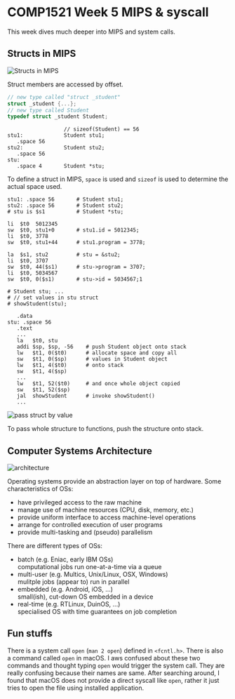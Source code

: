 # COMP1521 Week 5 MIPS & syscall

This week dives much deeper into MIPS and system calls.

## Structs in MIPS

![Structs in MIPS](https://www.cse.unsw.edu.au/~cs1521/19T2/lectures/week05/Pics/processor/struct.png)

Struct members are accessed by offset.

```c
// new type called "struct _student"
struct _student {...};
// new type called Student
typedef struct _student Student;
```

```assembly
                  // sizeof(Student) == 56
stu1:             Student stu1;
   .space 56
stu2:             Student stu2;
   .space 56
stu:
   .space 4       Student *stu;
```

To define a struct in MIPS, `space` is used  and `sizeof` is used to determine the actual space used.

```assembly
stu1: .space 56       # Student stu1;
stu2: .space 56       # Student stu2;
# stu is $s1          # Student *stu;

li  $t0  5012345
sw  $t0, stu1+0       # stu1.id = 5012345;
li  $t0, 3778
sw  $t0, stu1+44      # stu1.program = 3778;

la  $s1, stu2         # stu = &stu2;
li  $t0, 3707
sw  $t0, 44($s1)      # stu->program = 3707;
li  $t0, 5034567
sw  $t0, 0($s1)       # stu->id = 5034567;1
```

```assembly
# Student stu; ...
# // set values in stu struct
# showStudent(stu);

   .data
stu: .space 56
   .text
   ...
   la   $t0, stu
   addi $sp, $sp, -56    # push Student object onto stack
   lw   $t1, 0($t0)      # allocate space and copy all
   sw   $t1, 0($sp)      # values in Student object
   lw   $t1, 4($t0)      # onto stack
   sw   $t1, 4($sp)
   ...
   lw   $t1, 52($t0)     # and once whole object copied
   sw   $t1, 52($sp)
   jal  showStudent      # invoke showStudent()
   ...
```

![pass struct by value](https://www.cse.unsw.edu.au/~cs1521/19T2/lectures/week05/Pics/processor/pass-struct-by-value.png)

To pass whole structure to functions, push the structure onto stack.

## Computer Systems Architecture

![architecture](https://www.cse.unsw.edu.au/~cs1521/19T2/lectures/week05/Pics/opsys/layers.png)

Operating systems provide an abstraction layer on top of hardware. Some characteristics of OSs:

- have privileged access to the raw machine
- manage use of machine resources (CPU, disk, memory, etc.)
- provide uniform interface to access machine-level operations
- arrange for controlled execution of user programs
- provide multi-tasking and (pseudo) parallelism

There are different types of OSs:

- batch  (e.g. Eniac, early IBM OSs)  
  computational jobs run one-at-a-time via a queue
- multi-user  (e.g. Multics, Unix/Linux, OSX, Windows)  
  mulitple jobs (appear to) run in parallel
- embedded  (e.g. Android, iOS, ...)  
  small(ish), cut-down OS embedded in a device
- real-time  (e.g. RTLinux, DuinOS, ...)  
  specialised OS with time guarantees on job completion

## Fun stuffs

There is a system call `open` (`man 2 open`) defined in `<fcntl.h>`. There is also a command called `open` in macOS. I aws confused about these two commands and thought typing `open` would trigger the system call. They are really confusing because their names are same. After searching around, I found that macOS does not provide a direct syscall like `open`, rather it just tries to open the file using installed application.
